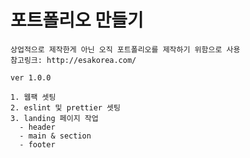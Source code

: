 # 포트폴리오 만들기

```.dotenv
상업적으로 제작한게 아닌 오직 포트폴리오를 제작하기 위함으로 사용
참고링크: http://esakorea.com/
```

```.dotenv
ver 1.0.0
```

```.dotenv
1. 웹팩 셋팅
2. eslint 및 prettier 셋팅
3. landing 페이지 작업
  - header
  - main & section
  - footer
```

